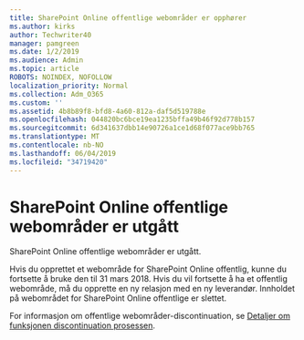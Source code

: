 ```yaml
---
title: SharePoint Online offentlige webområder er opphører
ms.author: kirks
author: Techwriter40
manager: pamgreen
ms.date: 1/2/2019
ms.audience: Admin
ms.topic: article
ROBOTS: NOINDEX, NOFOLLOW
localization_priority: Normal
ms.collection: Adm_O365
ms.custom: ''
ms.assetid: 4b8b89f8-bfd8-4a60-812a-daf5d519788e
ms.openlocfilehash: 044820bc6bce19ea1235bffa49b46f92d778b157
ms.sourcegitcommit: 6d341637dbb14e90726a1ce1d68f077ace9bb765
ms.translationtype: MT
ms.contentlocale: nb-NO
ms.lasthandoff: 06/04/2019
ms.locfileid: "34719420"
---
```

# <a name="sharepoint-online-public-websites-have-been-discontinued"></a>SharePoint Online offentlige webområder er utgått

<p><span style="mso-bidi-font-family: Calibri; mso-bidi-theme-font: minor-latin;">SharePoint Online offentlige webområder er utgått.&nbsp;</span></p> <p><span style="mso-bidi-font-family: Calibri; mso-bidi-theme-font: minor-latin;">Hvis du opprettet et webområde for SharePoint Online offentlig, kunne du fortsette å bruke den til 31 mars 2018. Hvis du vil fortsette å ha et offentlig webområde, må du opprette en ny relasjon med en ny leverandør. Innholdet på webområdet for SharePoint Online offentlige er slettet.&nbsp;</span></p> <p><span style="mso-bidi-font-family: Calibri; mso-bidi-theme-font: minor-latin;">For informasjon om offentlige webområder-discontinuation, se <a href="https://go.microsoft.com/fwlink/?linkid=866980">Detaljer om funksjonen discontinuation prosessen</a>.</span></p>
